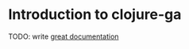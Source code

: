 # Introduction to clojure-ga

TODO: write [great documentation](http://jacobian.org/writing/what-to-write/)
